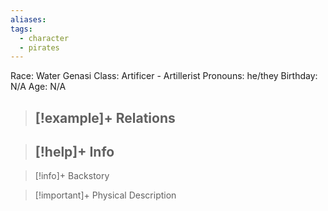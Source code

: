 ```yaml
---
aliases: 
tags:
  - character
  - pirates
---
```

Race: Water Genasi
Class: Artificer - Artillerist
Pronouns: he/they
Birthday: N/A
Age: N/A

>[!example]+ Relations
> - 

>[!help]+ Info
> - 
>

>[!info]+ Backstory
>

>[!important]+ Physical Description